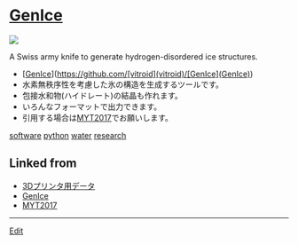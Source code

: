 # [GenIce](GenIce)

![](https://raw.githubusercontent.com/[vitroid](vitroid)/[GenIce](GenIce)/develop/logo/genice-v0.png)

A Swiss army knife to generate hydrogen-disordered ice structures.




* [[GenIce](GenIce)](https://github.com/[vitroid](vitroid)/[GenIce](GenIce))
* 水素無秩序性を考慮した氷の構造を生成するツールです。
* 包接水和物(ハイドレート)の結晶も作れます。
* いろんなフォーマットで出力できます。
* 引用する場合は[MYT2017](MYT2017)でお願いします。

[software](software) [python](python) [water](water) [research](research) 



## Linked from

* [3Dプリンタ用データ](3Dプリンタ用データ.md)
* [GenIce](GenIce.md)
* [MYT2017](MYT2017.md)


----
[Edit](https://github.com/vitroid/vitroid.github.io/edit/master/MD/GenIce.md)
